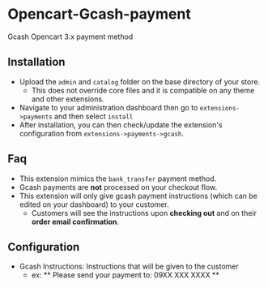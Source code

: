 # Opencart-Gcash-payment
Gcash Opencart 3.x payment method

## Installation
- Upload the `admin` and `catalog` folder on the base directory of your store.
  - This does not override core files and it is compatible on any theme and other extensions. 
- Navigate to your administration dashboard then go to `extensions->payments` and then select `install`
- After installation, you can then check/update the extension's configuration from `extensions->payments->gcash`.

## Faq
- This extension mimics the `bank_transfer` payment method.
- Gcash payments are **not** processed on your checkout flow.
- This extension will only give gcash payment instructions (which can be edited on your dashboard) to your customer.
  - Customers will see the instructions upon **checking out** and on their **order email confirmation**. 

## Configuration
- Gcash Instructions: Instructions that will be given to the customer
  - ex: ** Please send your payment to: 09XX XXX XXXX ** 
